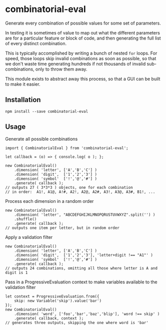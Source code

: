 # combinatorial-eval

Generate every combination of possible values for some set of parameters.

In testing it is sometimes of value to map out what the different parameters are for a particular feature or block of code, and then generating the full list of every distinct combination.

This is typically accomplished by writing a bunch of nested `for` loops.  For speed, those loops skip invalid combinations as soon as possible, so that we don't waste time generating hundreds if not thousands of invalid sub-combinations, only to throw them away.

This module exists to abstract away this process, so that a GUI can be built to make it easier. 

## Installation

    npm install --save combinatorial-eval

## Usage

Generate all possible combinations

    import { CombinatorialEval } from 'combinatorial-eval';

    let callback = (o) => { console.log( o ); };

    new CombinatorialEval()
        .dimension( 'letter', ['A','B','C'] )
        .dimension( 'digit',  ['1','2','3'] )
        .dimension( 'symbol'  ['!','@','#'] )
        .generate( callback );
    // outputs 27 ( 3*3*3 ) objects, one for each combination
    // in order:  A1!, A1@, A!#, A2!, A2@, A2#, A3!, A3@, A3#, B1!, ...

Process each dimension in a random order

    new CombinatorialEval()
        .dimension( 'letter', "ABCDEFGHIJKLMNOPQRUSTUVWXYZ".split('') )
        .shuffle()
        .generate( callback );
    // outputs one item per letter, but in random order

Apply a validation filter

    new CombinatorialEval()
        .dimension( 'letter', ['A','B','C'] )
        .dimension( 'digit',  ['1','2','3'], 'letter+digit !== "A1"' )
        .dimension( 'symbol'  ['!','@','#'] )
        .generate( callback );
    // outputs 24 combinations, omitting all those where letter is A and digit is 1

Pass in a ProgressiveEvaluation context to make variables available to the validation filter

    let context = ProgressiveEvaluation.from({
        skip: new Variable('skip').value('bar')
    });
    new CombinatorialEval()
        .dimension( 'word', ['foo','bar','baz','blip'], 'word !== skip' )
        .generate( callback, context );
    // generates three outputs, skipping the one where word is 'bar'

